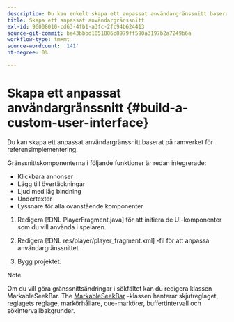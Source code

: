 ```yaml
---
description: Du kan enkelt skapa ett anpassat användargränssnitt baserat på ramverket för referensimplementering.
title: Skapa ett anpassat användargränssnitt
exl-id: 96008010-cd63-4fb1-a3fc-2fc94b624413
source-git-commit: be43bbbd1051886c8979ff590a3197b2a7249b6a
workflow-type: tm+mt
source-wordcount: '141'
ht-degree: 0%

---
```


# Skapa ett anpassat användargränssnitt {#build-a-custom-user-interface}

Du kan skapa ett anpassat användargränssnitt baserat på ramverket för referensimplementering.

Gränssnittskomponenterna i följande funktioner är redan integrerade:

* Klickbara annonser
* Lägg till övertäckningar
* Ljud med låg bindning
* Undertexter
* Lyssnare för alla ovanstående komponenter

1. Redigera [!DNL PlayerFragment.java] för att initiera de UI-komponenter som du vill använda i spelaren.

1. Redigera [!DNL res/player/player_fragment.xml] -fil för att anpassa användargränssnittet.
1. Bygg projektet.

>[!NOTE]
>
>Om du vill göra gränssnittsändringar i sökfältet kan du redigera klassen MarkableSeekBar. The [MarkableSeekBar](https://help.adobe.com/en_US/primetime/api/reference_implementation/android/javadoc/com/adobe/primetime/reference/ui/player/MarkableSeekBar.html) -klassen hanterar skjutreglaget, reglagets reglage, markörhållare, cue-markörer, buffertintervall och sökintervallbakgrunder.
